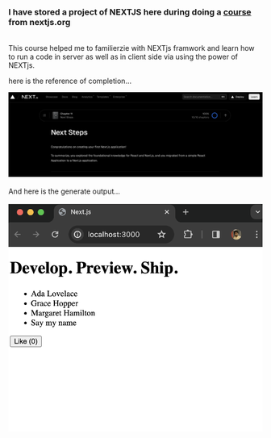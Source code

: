 ### I have stored a project of NEXTJS here during doing a [course](https://nextjs.org/learn/react-foundations) from nextjs.org
<br>
This course helped me to familierzie with NEXTjs framwork and learn how to run a code in server as well as in client side via using the power of NEXTjs.

here is the reference of completion...

![Reference of Completion](images/reference_of_completion.png)
<br><br>
And here is the generate output...
<br><br>
![Reference of Completion](images/screenshot_of_output.png)